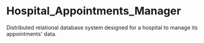 # Hospital_Appointments_Manager
Distributed relational database system designed for a hospital to manage its appointments' data.

